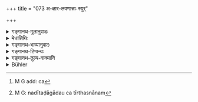 +++
title = "073 अ-क्षार-लवणान्नाः स्युर्"

+++

<details><summary>गङ्गानथ-मूलानुवादः</summary>

For three days they should eat food free from salines and salts, should bathe, should not eat meat-food and should sleep apart on the ground.—(72).
</details>

<details><summary>मेधातिथिः</summary>

**क्षारलवणम्**[^१७६] । यवक्षारादि क्षारम् । लवणं सैन्धवादि । तन् न भुञ्जीरन् । लवनविसेषणं वा क्षारग्रहणं तेन सैन्धवस्य प्रतिषेधः । निमज्जनं च नदीतडागादाव् अतीर्थस्नानम्[^१७७] अङ्गपरिघर्षणादिवर्जनम् । **मांसाशनं** **च** यावद् आशौचं स्मृत्यन्तरात् प्रतिषिध्यते । एवं पठ्यते "न स्त्रियम् उपेयुर् न मार्जयेयुर् न मांसम् अश्नीयुः" । गृह्यकारस् तु "त्र्यहम् अनश्नन्त आसीरन् क्रीतोत्पन्नेन वा वर्तेरन्" (च्ड़्। आश्ग् ४.४.१५) इत्य् आह । **शयीरंश् च** स्थण्डिले परसङ्गवर्जम् । सूतके ऽपि ब्रह्मचर्यं स्मृत्यन्तरे प्रदर्शितम् ॥ ५.७२ ॥


[^१७७]:
     M G: nadītaḍāgādau ca tīrthasnānam


[^१७६]:
     M G add: ca
</details>

<details><summary>गङ्गानथ-भाष्यानुवादः</summary>

‘*Salines and salts*.’—The term^(‘)*salines*’ stands for nitrate of potash and such substances, and^(‘)*salts*’ for rock-salt and other salts. These they should not eat.

Or, the term ‘*saline*’, ‘*kṣāra*’, may be taken as qualifying, ‘*lavaṇa*’, ‘salt.’ In that case the prohibition (applying to only
*saline salts*) would not apply to rock-salt.

The ‘bathing’ laid down is to be done in a river or a tank or such other reservoirs of water as are not regarded as specially ‘sacred’; and it is to be done without scrubbing the body.

‘*Meat-food*’—is prohibited during the period of impurity, on the basis of other *Smṛti* texts; where we read—‘They shall not have recourse to women, they shall not scrub their body and they shall not eat meat.’ The
*Gṛhyasūtra* however says—‘For three days they shall remain without
food, or still live upon food obtained by purchase.’

‘*Should sleep*’—upon the bare platform, without company.

Another Smṛti-text has prescribed abstention from sexual intercourse during impurity due to *births* also.—(72).
</details>

<details><summary>गङ्गानथ-टिप्पन्यः</summary>

(Verse 73 of other commentators.)

This verse is quoted in *Aparārka* (p. 885);—in *Mitākṣarā* (on
3.16);—in *Madanapārijāta* (p. 415);—in *Smṛtisāroddhāra* (p. 224) as
laying down restrictions for the *sapiṇḍas* of the dead;—in
*Śuddhikaumudī* (p. 142), which has the following notes:—‘*Tryaham*,’ on
the third, seventh and ninth days they should all bathe together, for
the benefit of the dead; all the *sapiṇḍas* should not eat meat during
the period of impurity,—‘*Kṣitau*’, this forbids sleeping on beds;—and
in *Hāralatā* (p. 157), whieh explains ‘*Kṣāralavaṇa*’ as ‘all salts
with the exception of *saindhava* and *sāmbhari*,’—‘they should all
bathe together on the third, seventh and ninth days.’
</details>

<details><summary>गङ्गानथ-तुल्य-वाक्यानि</summary>

*Gautama* (14.37-39).—‘During the period of impurity, they shall sleep
and sit on the ground and remain chaste; they shall not clean
themselves; nor shall they eat moat until the offerings have been made’

*Baudhāyana* (1.11.21).—When a death has occurred, they
shall............ sit during four days on mats, eating food that does
not contain condiments or salt.’

*Āpastamba* (2.15.7-9).—‘Diśevelling their hair and covering themselves
with dust,...stopping into the river, they throw up water for the dead
once and then, ascending the bank, sit down; this they repeat thrice.
They pour out water......... return to the village without looking back,
and perform those rites for the dead which women declare to he
necessary.’

*Yājñavalkya* (3.16).—‘Eating food got by purchase or got without
asking, they shall sleep separately on the ground; and shall offer to
the dead food, according to the *Piṇḍayajña* rites, for three days.’

*Āśvalāyana Gṛhyasūtra* (4.4.14).—‘Let them not cook food during that
night; let them subsist on bought or readymade food; let them eat no
saline food for three days,’

*Vaśiṣṭha* (4.11-15).—‘After having burnt the body, the relations enter
the water without looking back. Facing the south, they shall pour out
water with both hands on those days that are marked by odd numbers.
After they have gone home they shall sit during the other days, on mats,
fasting. If they are unable to do this, they shall subsist on food
bought in the market or given unasked.’

*Paiṭhīnasi* (Aparārka, p. 885).—‘For one day there should he fasting,
or they should eat what is obtained unasked.’

*Mārkaṇḍeya* (Do.).—‘They shall eat what is bought or obtained unasked,
and remain calm; they shall eat no meat; nor have recourse to women.’

*Brahmapurāṇa* (Do.).—‘Having bathed, they offer water to the dead for
three days.’
</details>

<details><summary>Bühler</summary>

073	Let (mourners) eat food without factitious salt, bathe during three days, abstain from meat, and sleep separate on the ground.
</details>
